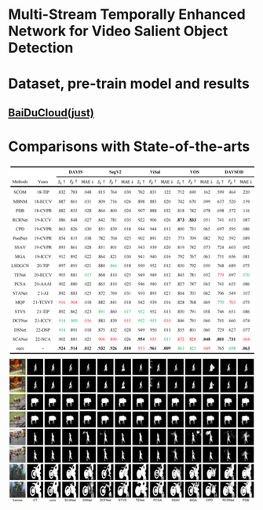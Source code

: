 # Multi-Stream Temporally Enhanced Network for Video Salient Object Detection
# Dataset, pre-train model and results
## [BaiDuCloud(just)](https://pan.baidu.com/s/1WDo35GmbEvn2cl61UJV9oQ?pwd=just)

# Comparisons with State-of-the-arts
![](./Picture/1.png)
![](./Picture/20.png)
